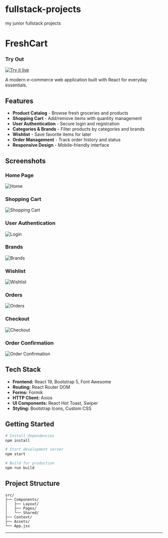 # fullstack-projects
my junior fullstack projects
# FreshCart 
### Try Out
<a href="https://marslinoed.github.io/fullstack-projects/React_Projects/01_Freshcart/build" target="_blank">
  <img src="../../assets/icons/try-it-out.svg" alt="Try it live"> 
</a>

A modern e-commerce web application built with React for everyday essentials.

## Features

- **Product Catalog** - Browse fresh groceries and products
- **Shopping Cart** - Add/remove items with quantity management
- **User Authentication** - Secure login and registration
- **Categories & Brands** - Filter products by categories and brands
- **Wishlist** - Save favorite items for later
- **Order Management** - Track order history and status
- **Responsive Design** - Mobile-friendly interface

## Screenshots

### Home Page
![Home](Screenshots/Home.png)

### Shopping Cart
![Shopping Cart](Screenshots/Cart.png)

### User Authentication
![Login](Screenshots/Auth.png)

### Brands
![Brands](Screenshots/Brands.png)

### Wishlist
![Wishlist](Screenshots/Wishlist.png)

### Orders
![Orders](Screenshots/Orders.png)

### Checkout
![Checkout](Screenshots/Checkout.png)

### Order Confirmation
![Order Confirmation](Screenshots/Navbar.png)

## Tech Stack

- **Frontend:** React 19, Bootstrap 5, Font Awesome
- **Routing:** React Router DOM
- **Forms:** Formik
- **HTTP Client:** Axios
- **UI Components:** React Hot Toast, Swiper
- **Styling:** Bootstrap Icons, Custom CSS

## Getting Started

```bash
# Install dependencies
npm install

# Start development server
npm start

# Build for production
npm run build
```

## Project Structure

```
src/
├── Components/
│   ├── Layout/
│   ├── Pages/
│   └── Shared/
├── Context/
├── Assets/
└── App.jsx
```

---
